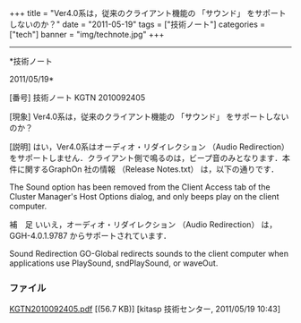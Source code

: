﻿+++
title = "Ver4.0系は，従来のクライアント機能の 「サウンド」 をサポートしないのか？"
date = "2011-05-19"
tags = ["技術ノート"]
categories = ["tech"]
banner = "img/technote.jpg"
+++

-----------------------------------------------------------------------------------------------------------------------------

*技術ノート

2011/05/19*


[番号]
技術ノート KGTN 2010092405

[現象]
Ver4.0系は，従来のクライアント機能の 「サウンド」 をサポートしないのか？

[説明]
はい，Ver4.0系はオーディオ・リダイレクション （Audio Redirection）
をサポートしません．クライアント側で鳴るのは，ビープ音のみとなります．本件に関するGraphOn
社の情報 （Release Notes.txt） は，以下の通りです．

The Sound option has been removed from the Client Access tab of the
Cluster Manager's Host Options dialog, and only beeps play on the
client computer.

補　足
いいえ，オーディオ・リダイレクション （Audio Redirection） は，
GGH-4.0.1.9787 からサポートされています．

Sound Redirection
GO-Global redirects sounds to the client computer when applications use
PlaySound, sndPlaySound, or waveOut.


### ファイル

 
 


[KGTN2010092405.pdf](http://techreport.kitasp.net/attachments/download/332/KGTN2010092405.pdf)
 [(56.7 KB)] [kitasp 技術センター, 2011/05/19
10:43]


 


 

